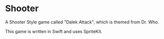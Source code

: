 # Shooter

A Shooter Style game called "Dalek Attack", which is themed from Dr. Who.

This game is written in Swift and uses SpriteKit.



